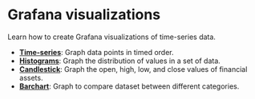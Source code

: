 # Grafana visualizations 
Learn how to create Grafana visualizations of time-series data.

- **[Time-series][time-series]**: Graph data points in timed order.
- **[Histograms][histograms]**: Graph the distribution of values in a set of data.
- **[Candlestick][candlestick]**: Graph the open, high, low, and close values of financial assets.
- **[Barchart][barchart]**: Graph to compare dataset between different categories.

[barchart]: /timescaledb/:currentVersion:/tutorials/grafana/visualizations/barchart
[candlestick]: /timescaledb/:currentVersion:/tutorials/grafana/visualizations/candlestick
[histograms]: /timescaledb/:currentVersion:/tutorials/grafana/visualizations/histograms
[time-series]: /timescaledb/:currentVersion:/tutorials/grafana/visualizations/time-series
